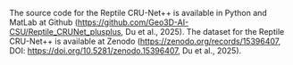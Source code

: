 The source code for the Reptile CRU-Net++ is available in Python and MatLab at Github (https://github.com/Geo3D-AI-CSU/Reptile_CRUNet_plusplus, Du et al., 2025). 
The dataset for the Reptile CRU-Net++ is available at Zenodo (https://zenodo.org/records/15396407, DOI: https://doi.org/10.5281/zenodo.15396407, Du et al., 2025).
